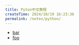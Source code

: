 ```yaml
---
title: Pyton中文教程
createTime: 2024/10/19 16:23:36
permalink: /notes/python/
---
```


- [bar](./bar.md)
- [foo](./foo.md)

